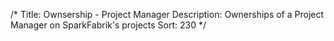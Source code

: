 /*
Title: Ownsership - Project Manager
Description: Ownerships of a Project Manager on SparkFabrik's projects
Sort: 230
*/